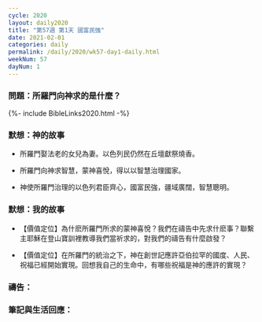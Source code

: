 ```yaml
---
cycle: 2020
layout: daily2020
title: "第57週 第1天 國富民強"
date: 2021-02-01
categories: daily
permalink: /daily/2020/wk57-day1-daily.html
weekNum: 57
dayNum: 1
---
```


### 問題：所羅門向神求的是什麼？ 

{%- include BibleLinks2020.html -%}

### 默想：神的故事 
+ 所羅門娶法老的女兒為妻。以色列民仍然在丘壇獻祭燒香。

+ 所羅門向神求智慧，蒙神喜悅，得以以智慧治理國家。

+ 神使所羅門治理的以色列君臣齊心，國富民強，疆域廣闊，智慧聰明。 

### 默想：我的故事
+ 【價值定位】為什麽所羅門所求的蒙神喜悅？我們在禱告中先求什麽事？聯繫主耶穌在登山寶訓裡教導我們當祈求的，對我們的禱告有什麼啟發？

+ 【價值定位】在所羅門的統治之下，神在創世記應許亞伯拉罕的國度、人民、祝福已經開始實現。回想我自己的生命中，有哪些祝福是神的應許的實現？

### 禱告：

### 筆記與生活回應：
